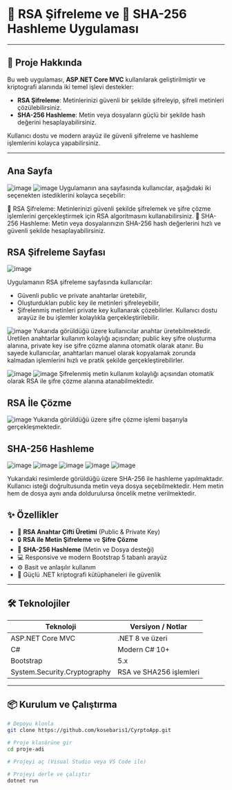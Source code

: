 # 🔐 RSA Şifreleme ve 🧬 SHA-256 Hashleme Uygulaması

---

## 🚀 Proje Hakkında

Bu web uygulaması, **ASP.NET Core MVC** kullanılarak geliştirilmiştir ve kriptografi alanında iki temel işlevi destekler:

- **RSA Şifreleme**: Metinlerinizi güvenli bir şekilde şifreleyip, şifreli metinleri çözülebilirsiniz.  
- **SHA-256 Hashleme**: Metin veya dosyaların güçlü bir şekilde hash değerini hesaplayabilirsiniz.

Kullanıcı dostu ve modern arayüz ile güvenli şifreleme ve hashleme işlemlerini kolayca yapabilirsiniz.

---
## Ana Sayfa
![image](https://github.com/user-attachments/assets/01aaa1de-4e03-4419-b757-07e89334a74f)
![image](https://github.com/user-attachments/assets/3ebf299d-646b-4aa0-93c1-e172fbc8fe0f)
Uygulamanın ana sayfasında kullanıcılar, aşağıdaki iki seçenekten istediklerini kolayca seçebilir:

🔐 RSA Şifreleme: Metinlerinizi güvenli şekilde şifrelemek ve şifre çözme işlemlerini gerçekleştirmek için RSA algoritmasını kullanabilirsiniz.
🧬 SHA-256 Hashleme: Metin veya dosyalarınızın SHA-256 hash değerlerini hızlı ve güvenli şekilde hesaplayabilirsiniz.

## RSA Şifreleme Sayfası
![image](https://github.com/user-attachments/assets/7e5d5b8e-402b-4299-94ab-43bee2f8ea19)

Uygulamanın RSA şifreleme sayfasında kullanıcılar:
- Güvenli public ve private anahtarlar üretebilir,
- Oluşturdukları public key ile metinleri şifreleyebilir,
- Şifrelenmiş metinleri private key kullanarak çözebilirler.
Kullanıcı dostu arayüz ile bu işlemler kolaylıkla gerçekleştirilebilir.

![image](https://github.com/user-attachments/assets/1e20ad09-ae63-464a-abd3-eb738ca2b8c5)
Yukarıda görüldüğü üzere kullanıcılar anahtar üretebilmektedir.
Üretilen anahtarlar kullanım kolaylığı açısından; public key şifre oluşturma alanına, private key ise şifre çözme alanına otomatik olarak atanır.
Bu sayede kullanıcılar, anahtarları manuel olarak kopyalamak zorunda kalmadan işlemlerini hızlı ve pratik şekilde gerçekleştirebilirler.

![image](https://github.com/user-attachments/assets/363141e8-03ab-4890-b183-9887498df0a8)
![image](https://github.com/user-attachments/assets/c9bc9a5a-f7d8-4f79-9cb6-61db81e19a8b)
Şifrelenmiş metin kullanım kolaylığı açısından otomatik olarak RSA ile şifre çözme alanına atanabilmektedir.

## RSA İle Çözme
![image](https://github.com/user-attachments/assets/e038e0b6-1910-4b40-bef8-fd91565ce6f5)
Yukarıda görüldüğü üzere şifre çözme işlemi başarıyla gerçekleşmektedir.

## SHA-256 Hashleme
![image](https://github.com/user-attachments/assets/f31a5f5e-afd8-4304-8d7a-5397abb00c76)
![image](https://github.com/user-attachments/assets/9c1c084b-072d-43f1-ae48-d2ce29748aac) ![image](https://github.com/user-attachments/assets/c25d7caa-2d2a-43f1-bb83-f78122f4e993)
![image](https://github.com/user-attachments/assets/24760ad8-6a64-4476-b3e8-a33b3044f76b)
![image](https://github.com/user-attachments/assets/4c7f68e7-4173-4b06-8143-d09132bd3936)

Yukarıdaki resimlerde görüldüğü üzere SHA-256 ile hashleme yapılmaktadır. Kullanıcı isteği doğrultusunda metin veya dosya seçebilmektedir. Hem metin hem de dosya aynı anda doldurulursa öncelik metne verilmektedir.


## ✨ Özellikler

- 🔑 **RSA Anahtar Çifti Üretimi** (Public & Private Key)  
- 🔒 **RSA ile Metin Şifreleme** ve **Şifre Çözme**  
- 🧾 **SHA-256 Hashleme** (Metin ve Dosya desteği)  
- 💻 Responsive ve modern Bootstrap 5 tabanlı arayüz  
- ⚙️ Basit ve anlaşılır kullanım  
- 🔐 Güçlü .NET kriptografi kütüphaneleri ile güvenlik  

---

## 🛠️ Teknolojiler

| Teknoloji            | Versiyon / Notlar         |
| -------------------- | ------------------------- |
| ASP.NET Core MVC     | .NET 8 ve üzeri           |
| C#                   | Modern C# 10+             |
| Bootstrap            | 5.x                       |
| System.Security.Cryptography | RSA ve SHA256 işlemleri |

---

## 📦 Kurulum ve Çalıştırma

```bash
# Depoyu klonla
git clone https://github.com/kosebaris1/CyrptoApp.git

# Proje klasörüne gir
cd proje-adi

# Projeyi aç (Visual Studio veya VS Code ile)

# Projeyi derle ve çalıştır
dotnet run
